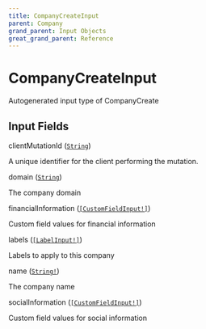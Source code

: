 ```yaml
---
title: CompanyCreateInput
parent: Company
grand_parent: Input Objects
great_grand_parent: Reference
---
```


<h1>CompanyCreateInput</h1>

Autogenerated input type of CompanyCreate

<h2>Input Fields</h2>

<div class="field-entry ">
  <span id="client_mutation_id" class="field-name anchored">clientMutationId (<code><a href="/docs/reference/scalar/string">String</a></code>)</span>

  <div class="description-wrapper">
   <p>A unique identifier for the client performing the mutation.</p>

  </div>
</div>

<div class="field-entry ">
  <span id="domain" class="field-name anchored">domain (<code><a href="/docs/reference/scalar/string">String</a></code>)</span>

  <div class="description-wrapper">
   <p>The company domain</p>

  </div>
</div>

<div class="field-entry ">
  <span id="financial_information" class="field-name anchored">financialInformation (<code><a href="/docs/reference/input_object/custom/custom_field_input">[CustomFieldInput!]</a></code>)</span>

  <div class="description-wrapper">
   <p>Custom field values for financial information</p>

  </div>
</div>

<div class="field-entry ">
  <span id="labels" class="field-name anchored">labels (<code><a href="/docs/reference/input_object//label_input">[LabelInput!]</a></code>)</span>

  <div class="description-wrapper">
   <p>Labels to apply to this company</p>

  </div>
</div>

<div class="field-entry ">
  <span id="name" class="field-name anchored">name (<code><a href="/docs/reference/scalar/string">String!</a></code>)</span>

  <div class="description-wrapper">
   <p>The company name</p>

  </div>
</div>

<div class="field-entry ">
  <span id="social_information" class="field-name anchored">socialInformation (<code><a href="/docs/reference/input_object/custom/custom_field_input">[CustomFieldInput!]</a></code>)</span>

  <div class="description-wrapper">
   <p>Custom field values for social information</p>

  </div>
</div>

